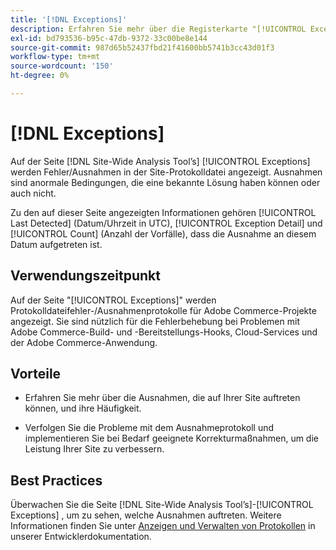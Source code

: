 ```yaml
---
title: '[!DNL Exceptions]'
description: Erfahren Sie mehr über die Registerkarte "[!UICONTROL Exceptions]" im  [!DNL Site-Wide Analysis Tool], wann sie verwendet werden sollte, ihre Vorteile und Best Practices.
exl-id: bd793536-b95c-47db-9372-33c00be8e144
source-git-commit: 987d65b52437fbd21f41600bb5741b3cc43d01f3
workflow-type: tm+mt
source-wordcount: '150'
ht-degree: 0%

---
```


# [!DNL Exceptions]

Auf der Seite [!DNL Site-Wide Analysis Tool’s] [!UICONTROL Exceptions] werden Fehler/Ausnahmen in der Site-Protokolldatei angezeigt. Ausnahmen sind anormale Bedingungen, die eine bekannte Lösung haben können oder auch nicht.

Zu den auf dieser Seite angezeigten Informationen gehören [!UICONTROL Last Detected] (Datum/Uhrzeit in UTC), [!UICONTROL Exception Detail] und [!UICONTROL Count] (Anzahl der Vorfälle), dass die Ausnahme an diesem Datum aufgetreten ist.

## Verwendungszeitpunkt

Auf der Seite &quot;[!UICONTROL Exceptions]&quot; werden Protokolldateifehler-/Ausnahmenprotokolle für Adobe Commerce-Projekte angezeigt. Sie sind nützlich für die Fehlerbehebung bei Problemen mit Adobe Commerce-Build- und -Bereitstellungs-Hooks, Cloud-Services und der Adobe Commerce-Anwendung.

## Vorteile

* Erfahren Sie mehr über die Ausnahmen, die auf Ihrer Site auftreten können, und ihre Häufigkeit.

* Verfolgen Sie die Probleme mit dem Ausnahmeprotokoll und implementieren Sie bei Bedarf geeignete Korrekturmaßnahmen, um die Leistung Ihrer Site zu verbessern.

## Best Practices

Überwachen Sie die Seite [!DNL Site-Wide Analysis Tool’s]-[!UICONTROL Exceptions] , um zu sehen, welche Ausnahmen auftreten. Weitere Informationen finden Sie unter [Anzeigen und Verwalten von Protokollen](https://experienceleague.adobe.com/de/docs/commerce-cloud-service/user-guide/develop/test/log-locations) in unserer Entwicklerdokumentation.
